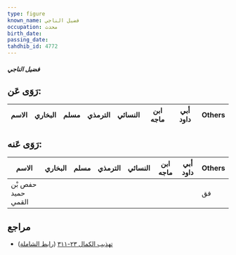```yaml
---
type: figure
known_name: فضيل الناجي
occupation: محدث
birth_date:
passing_date:
tahdhib_id: 4772
---
```

##### فضيل الناجي

## رَوَى عَن:
| الاسم | البخاري | مسلم | الترمذي | النسائي | ابن ماجه | أبي داود | Others |
| ----- | ------- | ---- | ------- | ------- | -------- | -------- | ------ |
## رَوَى عَنه:
| الاسم              | البخاري | مسلم | الترمذي | النسائي | ابن ماجه | أبي داود | Others |
| ------------------ | ------- | ---- | ------- | ------- | -------- | -------- | ------ |
| حفص بْن حميد القمي |         |      |         |         |          |          | فق     |
## مراجع
- [تهذيب الكمال ٢٣-٣١١](obsidian://open?vault=Tahdhib-al-Kamal&file=Figures/٤٧٧٢-فضيل%20الناجي) ([رابط الشاملة](https://shamela.ws/book/3722/12198))